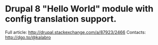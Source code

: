 Drupal 8 "Hello World" module with config translation support.
===============

Full article: http://drupal.stackexchange.com/a/87923/2466
Contacts: http://dgo.to/@kalabro
